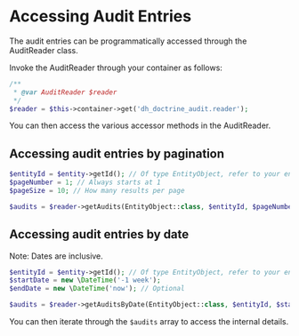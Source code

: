 # Accessing Audit Entries

The audit entries can be programmatically accessed through the AuditReader class. 

Invoke the AuditReader through your container as follows:

```php
/**
 * @var AuditReader $reader
 */
$reader = $this->container->get('dh_doctrine_audit.reader');
```

You can then access the various accessor methods in the AuditReader. 

## Accessing audit entries by pagination

```php
$entityId = $entity->getId(); // Of type EntityObject, refer to your entity configured previously
$pageNumber = 1; // Always starts at 1
$pageSize = 10; // How many results per page

$audits = $reader->getAudits(EntityObject::class, $entityId, $pageNumber, $pageSize);
```

## Accessing audit entries by date 

Note: Dates are inclusive. 

```php
$entityId = $entity->getId(); // Of type EntityObject, refer to your entity configured previously
$startDate = new \DateTime('-1 week');
$endDate = new \DateTime('now'); // Optional

$audits = $reader->getAuditsByDate(EntityObject::class, $entityId, $startDate, $endDate);
```

You can then iterate through the `$audits` array to access the internal details. 